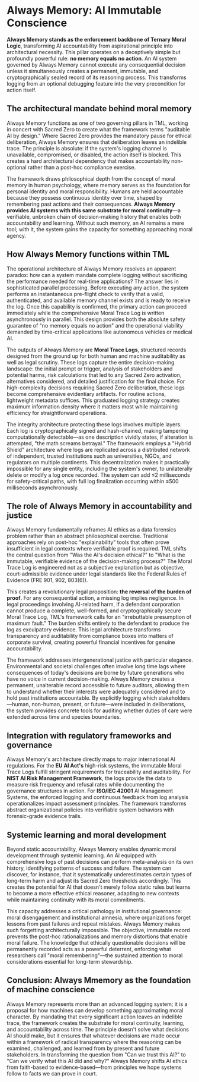 # **Always Memory: AI Immutable Conscience**

**Always Memory stands as the enforcement backbone of Ternary Moral Logic**, transforming AI accountability from aspirational principle into architectural necessity. This pillar operates on a deceptively simple but profoundly powerful rule: **no memory equals no action**. An AI system governed by Always Memory cannot execute any consequential decision unless it simultaneously creates a permanent, immutable, and cryptographically sealed record of its reasoning process. This transforms logging from an optional debugging feature into the very precondition for action itself.

## **The architectural mandate behind moral memory**

Always Memory functions as one of two governing pillars in TML, working in concert with Sacred Zero to create what the framework terms "auditable AI by design." Where Sacred Zero provides the mandatory pause for ethical deliberation, Always Memory ensures that deliberation leaves an indelible trace. The principle is absolute: if the system's logging channel is unavailable, compromised, or disabled, the action itself is blocked. This creates a hard architectural dependency that makes accountability non-optional rather than a post-hoc compliance exercise.

The framework draws philosophical depth from the concept of moral memory in human psychology, where memory serves as the foundation for personal identity and moral responsibility. Humans are held accountable because they possess continuous identity over time, shaped by remembering past actions and their consequences. **Always Memory provides AI systems with this same substrate for moral continuity**—a verifiable, unbroken chain of decision-making history that enables both accountability and learning. Without such memory, an AI remains a mere tool; with it, the system gains the capacity for something approaching moral agency.

## **How Always Memory functions within TML**

The operational architecture of Always Memory resolves an apparent paradox: how can a system mandate complete logging without sacrificing the performance needed for real-time applications? The answer lies in sophisticated parallel processing. Before executing any action, the system performs an instantaneous pre-flight check to verify that a valid, authenticated, and available memory channel exists and is ready to receive the log. Once this capability is confirmed, the primary action can proceed immediately while the comprehensive Moral Trace Log is written asynchronously in parallel. This design provides both the absolute safety guarantee of "no memory equals no action" and the operational viability demanded by time-critical applications like autonomous vehicles or medical AI.

The outputs of Always Memory are **Moral Trace Logs**, structured records designed from the ground up for both human and machine auditability as well as legal scrutiny. These logs capture the entire decision-making landscape: the initial prompt or trigger, analysis of stakeholders and potential harms, risk calculations that led to any Sacred Zero activation, alternatives considered, and detailed justification for the final choice. For high-complexity decisions requiring Sacred Zero deliberation, these logs become comprehensive evidentiary artifacts. For routine actions, lightweight metadata suffices. This graduated logging strategy creates maximum information density where it matters most while maintaining efficiency for straightforward operations.

The integrity architecture protecting these logs involves multiple layers. Each log is cryptographically signed and hash-chained, making tampering computationally detectable—as one description vividly states, if alteration is attempted, "the math screams betrayal." The framework employs a "Hybrid Shield" architecture where logs are replicated across a distributed network of independent, trusted institutions such as universities, NGOs, and regulators on multiple continents. This decentralization makes it practically impossible for any single entity, including the system's owner, to unilaterally delete or modify a log once recorded. The system can add ≤2 milliseconds for safety-critical paths, with full log finalization occurring within ≤500 milliseconds asynchronously.

## **The role of Always Memory in accountability and justice**

Always Memory fundamentally reframes AI ethics as a data forensics problem rather than an abstract philosophical exercise. Traditional approaches rely on post-hoc "explainability" tools that often prove insufficient in legal contexts where verifiable proof is required. TML shifts the central question from "Was the AI's decision ethical?" to "What is the immutable, verifiable evidence of the decision-making process?" The Moral Trace Log is engineered not as a subjective explanation but as objective, court-admissible evidence under legal standards like the Federal Rules of Evidence (FRE 901, 902, 803(6)).

This creates a revolutionary legal proposition: **the reversal of the burden of proof**. For any consequential action, a missing log implies negligence. In legal proceedings involving AI-related harm, if a defendant corporation cannot produce a complete, well-formed, and cryptographically secure Moral Trace Log, TML's framework calls for an "irrebuttable presumption of maximum fault." The burden shifts entirely to the defendant to produce the log as exculpatory evidence. This legal architecture transforms transparency and auditability from compliance boxes into matters of corporate survival, creating powerful financial incentives for genuine accountability.

The framework addresses intergenerational justice with particular elegance. Environmental and societal challenges often involve long time lags where consequences of today's decisions are borne by future generations who have no voice in current decision-making. Always Memory creates a permanent, unalterable record accessible to future auditors, allowing them to understand whether their interests were adequately considered and to hold past institutions accountable. By explicitly logging which stakeholders—human, non-human, present, or future—were included in deliberations, the system provides concrete tools for auditing whether duties of care were extended across time and species boundaries.

## **Integration with regulatory frameworks and governance**

Always Memory's architecture directly maps to major international AI regulations. For the **EU AI Act's** high-risk systems, the immutable Moral Trace Logs fulfill stringent requirements for traceability and auditability. For **NIST AI Risk Management Framework**, the logs provide the data to measure risk frequency and refusal rates while documenting the governance structures in action. For **ISO/IEC 42001** AI Management Systems, the enforced logging and continuous feedback from log analysis operationalizes impact assessment principles. The framework transforms abstract organizational policies into verifiable system behaviors with forensic-grade evidence trails.

## **Systemic learning and moral development**

Beyond static accountability, Always Memory enables dynamic moral development through systemic learning. An AI equipped with comprehensive logs of past decisions can perform meta-analysis on its own history, identifying patterns of success and failure. The system can discover, for instance, that it systematically underestimates certain types of long-term harm and adjust its Sacred Zero thresholds accordingly. This creates the potential for AI that doesn't merely follow static rules but learns to become a more effective ethical reasoner, adapting to new contexts while maintaining continuity with its moral commitments.

This capacity addresses a critical pathology in institutional governance: moral disengagement and institutional amnesia, where organizations forget lessons from past failures and repeat mistakes. Always Memory makes such forgetting architecturally impossible. The objective, immutable record prevents the post-hoc rationalizations and memory distortions that enable moral failure. The knowledge that ethically questionable decisions will be permanently recorded acts as a powerful deterrent, enforcing what researchers call "moral remembering"—the sustained attention to moral considerations essential for long-term stewardship.

## **Conclusion: Always Mmemory as the foundation of machine conscience**

Always Memory represents more than an advanced logging system; it is a proposal for how machines can develop something approximating moral character. By mandating that every significant action leaves an indelible trace, the framework creates the substrate for moral continuity, learning, and accountability across time. The principle doesn't solve what decisions AI should make, but it ensures that whatever decisions are made occur within a framework of radical transparency where the reasoning can be examined, challenged, and learned from by present and future stakeholders. In transforming the question from "Can we trust this AI?" to "Can we verify what this AI did and why?" Always Memory shifts AI ethics from faith-based to evidence-based—from principles we hope systems follow to facts we can prove in court.


